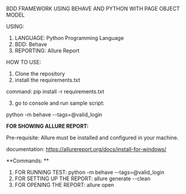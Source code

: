 BDD FRAMEWORK USING BEHAVE AND PYTHON WITH PAGE OBJECT MODEL


USING:
1. LANGUAGE: Python Programming Language
2. BDD: Behave
3. REPORTING: Allure Report


HOW TO USE:
1. Clone the repository
2. install the requirements.txt
   
command: pip install -r requirements.txt

3. go to console and run sample script:

python -m behave --tags=@valid_login






**FOR SHOWING ALLURE REPORT:**

Pre-requisite: Allure must be installed and configured in your machine.

documentation: https://allurereport.org/docs/install-for-windows/


**Commands: **
1. FOR RUNNING TEST: python -m behave --tags=@valid_login
2. FOR SETTING UP THE REPORT: allure generate --clean
3. FOR OPENING THE REPORT: allure open
